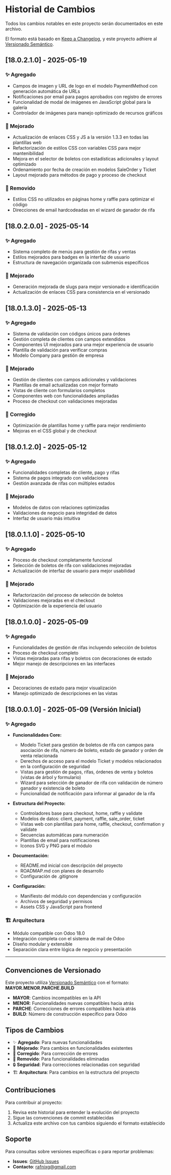 # Historial de Cambios

Todos los cambios notables en este proyecto serán documentados en este archivo.

El formato está basado en [Keep a Changelog](https://keepachangelog.com/en/1.0.0/),
y este proyecto adhiere al [Versionado Semántico](https://semver.org/spec/v2.0.0.html).

## [18.0.2.1.0] - 2025-05-19

### ✨ Agregado
- Campos de imagen y URL de logo en el modelo PaymentMethod con generación automática de URLs
- Notificaciones por email para pagos aprobados con registro de errores
- Funcionalidad de modal de imágenes en JavaScript global para la galería
- Controlador de imágenes para manejo optimizado de recursos gráficos

### 🔧 Mejorado
- Actualización de enlaces CSS y JS a la versión 1.3.3 en todas las plantillas web
- Refactorización de estilos CSS con variables CSS para mejor mantenibilidad
- Mejora en el selector de boletos con estadísticas adicionales y layout optimizado
- Ordenamiento por fecha de creación en modelos SaleOrder y Ticket
- Layout mejorado para métodos de pago y proceso de checkout

### 🧹 Removido
- Estilos CSS no utilizados en páginas home y raffle para optimizar el código
- Direcciones de email hardcodeadas en el wizard de ganador de rifa

## [18.0.2.0.0] - 2025-05-14

### ✨ Agregado
- Sistema completo de menús para gestión de rifas y ventas
- Estilos mejorados para badges en la interfaz de usuario
- Estructura de navegación organizada con submenús específicos

### 🔧 Mejorado
- Generación mejorada de slugs para mejor versionado e identificación
- Actualización de enlaces CSS para consistencia en el versionado

## [18.0.1.3.0] - 2025-05-13

### ✨ Agregado
- Sistema de validación con códigos únicos para órdenes
- Gestión completa de clientes con campos extendidos
- Componentes UI mejorados para una mejor experiencia de usuario
- Plantilla de validación para verificar compras
- Modelo Company para gestión de empresa

### 🔧 Mejorado
- Gestión de clientes con campos adicionales y validaciones
- Plantillas de email actualizadas con mejor formato
- Vistas de cliente con formularios completos
- Componentes web con funcionalidades ampliadas
- Proceso de checkout con validaciones mejoradas

### 🐛 Corregido
- Optimización de plantillas home y raffle para mejor rendimiento
- Mejoras en el CSS global y de checkout

## [18.0.1.2.0] - 2025-05-12

### ✨ Agregado
- Funcionalidades completas de cliente, pago y rifas
- Sistema de pagos integrado con validaciones
- Gestión avanzada de rifas con múltiples estados

### 🔧 Mejorado
- Modelos de datos con relaciones optimizadas
- Validaciones de negocio para integridad de datos
- Interfaz de usuario más intuitiva

## [18.0.1.1.0] - 2025-05-10

### ✨ Agregado
- Proceso de checkout completamente funcional
- Selección de boletos de rifa con validaciones mejoradas
- Actualización de interfaz de usuario para mejor usabilidad

### 🔧 Mejorado
- Refactorización del proceso de selección de boletos
- Validaciones mejoradas en el checkout
- Optimización de la experiencia del usuario

## [18.0.1.0.0] - 2025-05-09

### ✨ Agregado
- Funcionalidades de gestión de rifas incluyendo selección de boletos
- Proceso de checkout completo
- Vistas mejoradas para rifas y boletos con decoraciones de estado
- Mejor manejo de descripciones en las interfaces

### 🔧 Mejorado
- Decoraciones de estado para mejor visualización
- Manejo optimizado de descripciones en las vistas

## [18.0.0.1.0] - 2025-05-09 (Versión Inicial)

### ✨ Agregado
- **Funcionalidades Core:**
  - Modelo Ticket para gestión de boletos de rifa con campos para asociación de rifa, número de boleto, estado de ganador y orden de venta relacionada
  - Derechos de acceso para el modelo Ticket y modelos relacionados en la configuración de seguridad
  - Vistas para gestión de pagos, rifas, órdenes de venta y boletos (vistas de árbol y formulario)
  - Wizard para selección de ganador de rifa con validación de número ganador y existencia de boleto
  - Funcionalidad de notificación para informar al ganador de la rifa

- **Estructura del Proyecto:**
  - Controladores base para checkout, home, raffle y validate
  - Modelos de datos: client, payment, raffle, sale_order, ticket
  - Vistas web con plantillas para home, raffle, checkout, confirmation y validate
  - Secuencias automáticas para numeración
  - Plantillas de email para notificaciones
  - Iconos SVG y PNG para el módulo

- **Documentación:**
  - README.md inicial con descripción del proyecto
  - ROADMAP.md con planes de desarrollo
  - Configuración de .gitignore

- **Configuración:**
  - Manifiesto del módulo con dependencias y configuración
  - Archivos de seguridad y permisos
  - Assets CSS y JavaScript para frontend

### 🏗️ Arquitectura
- Módulo compatible con Odoo 18.0
- Integración completa con el sistema de mail de Odoo
- Diseño modular y extensible
- Separación clara entre lógica de negocio y presentación

---

## Convenciones de Versionado

Este proyecto utiliza [Versionado Semántico](https://semver.org/) con el formato:
**MAYOR.MENOR.PARCHE.BUILD**

- **MAYOR**: Cambios incompatibles en la API
- **MENOR**: Funcionalidades nuevas compatibles hacia atrás
- **PARCHE**: Correcciones de errores compatibles hacia atrás
- **BUILD**: Número de construcción específico para Odoo

## Tipos de Cambios

- ✨ **Agregado**: Para nuevas funcionalidades
- 🔧 **Mejorado**: Para cambios en funcionalidades existentes
- 🐛 **Corregido**: Para corrección de errores
- 🧹 **Removido**: Para funcionalidades eliminadas
- 🔒 **Seguridad**: Para correcciones relacionadas con seguridad
- 🏗️ **Arquitectura**: Para cambios en la estructura del proyecto

## Contribuciones

Para contribuir al proyecto:
1. Revisa este historial para entender la evolución del proyecto
2. Sigue las convenciones de commit establecidas
3. Actualiza este archivo con tus cambios siguiendo el formato establecido

## Soporte

Para consultas sobre versiones específicas o para reportar problemas:
- **Issues**: [GitHub Issues](https://github.com/rafnixg/rifas/issues)
- **Contacto**: rafnixg@gmail.com